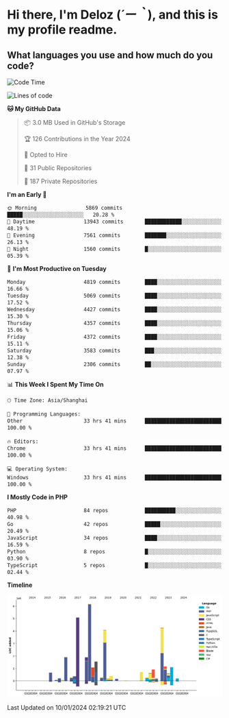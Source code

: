 # **Hi there, I'm Deloz (*´ー｀*), and this is my profile readme.**

## **What languages you use and how much do you code?**

<!--START_SECTION:waka-->
![Code Time](http://img.shields.io/badge/Code%20Time-3%2C144%20hrs%2047%20mins-blue)

![Lines of code](https://img.shields.io/badge/From%20Hello%20World%20I%27ve%20Written-34.4%20million%20lines%20of%20code-blue)

**🐱 My GitHub Data** 

> 📦 3.0 MB Used in GitHub's Storage 
 > 
> 🏆 126 Contributions in the Year 2024
 > 
> 💼 Opted to Hire
 > 
> 📜 31 Public Repositories 
 > 
> 🔑 187 Private Repositories 
 > 
**I'm an Early 🐤** 

```text
🌞 Morning                5869 commits        █████░░░░░░░░░░░░░░░░░░░░   20.28 % 
🌆 Daytime                13943 commits       ████████████░░░░░░░░░░░░░   48.19 % 
🌃 Evening                7561 commits        ███████░░░░░░░░░░░░░░░░░░   26.13 % 
🌙 Night                  1560 commits        █░░░░░░░░░░░░░░░░░░░░░░░░   05.39 % 
```
📅 **I'm Most Productive on Tuesday** 

```text
Monday                   4819 commits        ████░░░░░░░░░░░░░░░░░░░░░   16.66 % 
Tuesday                  5069 commits        ████░░░░░░░░░░░░░░░░░░░░░   17.52 % 
Wednesday                4427 commits        ████░░░░░░░░░░░░░░░░░░░░░   15.30 % 
Thursday                 4357 commits        ████░░░░░░░░░░░░░░░░░░░░░   15.06 % 
Friday                   4372 commits        ████░░░░░░░░░░░░░░░░░░░░░   15.11 % 
Saturday                 3583 commits        ███░░░░░░░░░░░░░░░░░░░░░░   12.38 % 
Sunday                   2306 commits        ██░░░░░░░░░░░░░░░░░░░░░░░   07.97 % 
```


📊 **This Week I Spent My Time On** 

```text
🕑︎ Time Zone: Asia/Shanghai

💬 Programming Languages: 
Other                    33 hrs 41 mins      █████████████████████████   100.00 % 

🔥 Editors: 
Chrome                   33 hrs 41 mins      █████████████████████████   100.00 % 

💻 Operating System: 
Windows                  33 hrs 41 mins      █████████████████████████   100.00 % 
```

**I Mostly Code in PHP** 

```text
PHP                      84 repos            ██████████░░░░░░░░░░░░░░░   40.98 % 
Go                       42 repos            █████░░░░░░░░░░░░░░░░░░░░   20.49 % 
JavaScript               34 repos            ████░░░░░░░░░░░░░░░░░░░░░   16.59 % 
Python                   8 repos             █░░░░░░░░░░░░░░░░░░░░░░░░   03.90 % 
TypeScript               5 repos             █░░░░░░░░░░░░░░░░░░░░░░░░   02.44 % 
```



**Timeline**

![Lines of Code chart](https://raw.githubusercontent.com/deloz/deloz/main/assets/bar_graph.png)


 Last Updated on 10/01/2024 02:19:21 UTC
<!--END_SECTION:waka-->
